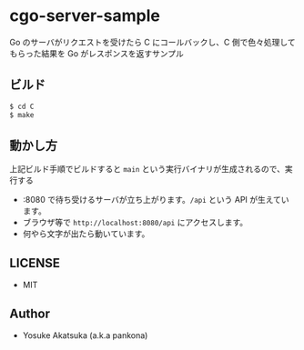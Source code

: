 # cgo-server-sample

Go のサーバがリクエストを受けたら C にコールバックし、C 側で色々処理してもらった結果を Go がレスポンスを返すサンプル

## ビルド

```bash
$ cd C
$ make
```

## 動かし方

上記ビルド手順でビルドすると `main` という実行バイナリが生成されるので、実行する
* :8080 で待ち受けるサーバが立ち上がります。`/api` という API が生えています。
* ブラウザ等で `http://localhost:8080/api` にアクセスします。
* 何やら文字が出たら動いています。

## LICENSE

* MIT

## Author

* Yosuke Akatsuka (a.k.a pankona)
